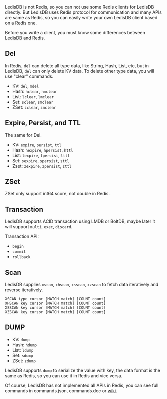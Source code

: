 
LedisDB is not Redis, so you can not use some Redis clients for LedisDB directly. 
But LedisDB uses Redis protocol for communication and many APIs are same as Redis, 
so you can easily write your own LedisDB client based on a Redis one.

Before you write a client, you must know some differences between LedisDB and Redis.

## Del

In Redis, `del` can delete all type data, like String, Hash, List, etc, but in LedisDB, `del` can only delete KV data. To delete other type data, you will use "clear" commands.

+ KV:     `del`, `mdel` 
+ Hash:   `hclear`, `hmclear` 
+ List:   `lclear`, `lmclear`
+ Set:    `sclear`, `smclear`  
+ ZSet:   `zclear`, `zmclear`

## Expire, Persist, and TTL

The same for Del.

+ KV:     `expire`, `persist`, `ttl` 
+ Hash:   `hexpire`, `hpersist`, `httl` 
+ List:   `lexpire`, `lpersist`, `lttl`
+ Set:    `sexpire`, `spersist`, `sttl`  
+ Zset:   `zexpire`, `zpersist`, `zttl`

## ZSet

ZSet only support int64 score, not double in Redis.

## Transaction

LedisDB supports ACID transaction using LMDB or BoltDB, maybe later it will support `multi`, `exec`, `discard`.

Transaction API:

+ `begin`
+ `commit`
+ `rollback`

## Scan

LedisDB supplies `xscan`, `xhscan`, `xsscan`, `xzscan` to fetch data iteratively and reverse iteratively.

```
XSCAN type cursor [MATCH match] [COUNT count]
XHSCAN key cursor [MATCH match] [COUNT count]
XSSCAN key cursor [MATCH match] [COUNT count]
XZSCAN key cursor [MATCH match] [COUNT count]
```

## DUMP

+ KV: `dump`
+ Hash: `hdump`
+ List: `ldump`
+ Set: `sdump`
+ ZSet: `zdump`

LedisDB supports `dump` to serialize the value with key, the data format is the same as Redis, so you can use it in Redis and vice versa. 

Of course, LedisDB has not implemented all APIs in Redis, you can see full commands in commands.json, commands.doc or [wiki](https://github.com/siddontang/ledisdb/wiki/Commands).
